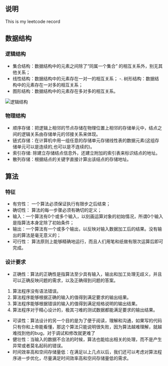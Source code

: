 ## 说明
This is my leetcode record

## 数据结构  
### 逻辑结构  
- 集合结构：数据结构中的元素之间除了“同属一个集合” 的相互关系外，别无其他关系； 
- 线性结构：数据结构中的元素存在一对一的相互关系； 
-. 树形结构：数据结构中的元素存在一对多的相互关系； 
- 图形结构：数据结构中的元素存在多对多的相互关系。  

![逻辑结构](https://gss2.bdstatic.com/9fo3dSag_xI4khGkpoWK1HF6hhy/baike/crop%3D0%2C1%2C733%2C484%3Bc0%3Dbaike92%2C5%2C5%2C92%2C30/sign=3b23b6787e094b36cfdd41ad9efc50e8/a6efce1b9d16fdfaa5df8e49bc8f8c5495ee7be1.jpg)

### 物理结构  
- 顺序存储：把逻辑上相邻的节点存储在物理位置上相邻的存储单元中，结点之间的逻辑关系由存储单元的邻接关系来体现。  
- 链式存储：在计算机中用一组任意的存储单元存储线性表的数据元素(这组存储单元可以是连续的,也可以是不连续的)。 
- 索引存储: 除建立存储结点信息外，还建立附加的索引表来标识结点的地址。 
- 散列存储：根据结点的关键字直接计算出该结点的存储地址。


## 算法 
### 特征 
- 有穷性： 一个算法必须保证执行有限步之后结束；
- 确切性： 算法的每一步骤必须有确切的定义；
- 输入：一个算法有0个或多个输入，以刻画运算对象的初始情况，所谓0个输入是指算法本身定除了初始条件；
- 输出：一个算法有一个或多个输出，以反映对输入数据加工后的结果。没有输出的算法是毫无意义的；
- 可行性： 算法原则上能够精确地运行，而且人们用笔和纸做有限次运算后即可完成。

### 设计要求 
- 正确性：算法的正确性是指算法至少具有输入，输出和加工处理无歧义，并且可以正确反映问题的需求，以及正确得到问题的答案。 
1. 算法程序没有语法错误。
2. 算法程序能够根据正确的输入的值得到满足要求的输出结果。 
3. 算法程序能够根据错误的输入的值得到满足规格说明的输出结果。 
4. 算法程序对于精心设计的，极其刁难的测试数据都能满足要求的输出结果。
- 可读性：算法设计的另一个目的是为了便于阅读，理解和沟通，如果写的代码只有你和上帝能看懂，那这个算法只能说明很失败，因为算法越难理解，就越难找到他的bug，对于调试和修改就更难了 
- 健壮性：当输入的数据不合法的时候，算法也能给出相关的处理，而不是产生异常或者莫名起码的错误。 
- 时间效率高和空间存储量低：在满足以上几点以后，我们还可以考虑对算法程序进一步优化，尽量满足时间效率高和空间存储量低的需求。